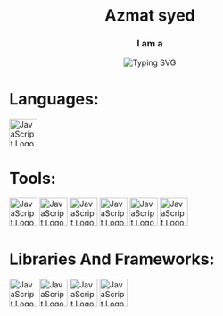 <Div>
  
  <h1 align="center">Azmat syed</h1>
<h3 align="center">I am a</h3>
<p align="center">

</p>

<p align="center">
  <img src="https://readme-typing-svg.demolab.com?font=Cambria&weight=600&size=30&duration=1000&pause=1000&center=true&random=true&width=500&lines=.;.;..;..;AI+Developer;;Gamer" alt="Typing SVG" />
</p>


# Languages:
<Div style="display = "flex"">
  <img src="https://github.com/user-attachments/assets/2a687552-a59d-4bf3-9717-2a64ebd9262a" alt="JavaScript Logo" width="50" height="50" />
</Div>

# Tools:
<Div>
  
  <img src="https://github.com/user-attachments/assets/59a57b5d-69e2-4437-8b19-2e3968fe55d5" alt="JavaScript Logo" width="50" height="50" />
  <img src="https://github.com/user-attachments/assets/d565e522-5b9d-4efc-a73f-a5da448ef9d6" alt="JavaScript Logo" width="50" height="50" />
  <img src="https://github.com/user-attachments/assets/6e437439-9860-4110-8738-65ed8044a51a" alt="JavaScript Logo" width="50" height="50" />
  <img src="https://github.com/user-attachments/assets/6c67d0b1-a45b-4b5a-9125-414ef01b1f2b" alt="JavaScript Logo" width="50" height="50" />
  <img src="https://github.com/user-attachments/assets/0496cea0-58dc-476a-8cfc-e4c0c0e555e9" alt="JavaScript Logo" width="50" height="50" />
  <img src="https://github.com/user-attachments/assets/f9f8b0d6-9122-4acc-a73a-15f165c066b4" alt="JavaScript Logo" width="50" height="50" />
</Div>
<H1>Libraries And Frameworks:</H1>
<Div>
  
  <img src="https://github.com/user-attachments/assets/bd309672-ad04-4ece-ba81-e71f3f618abf" alt="JavaScript Logo" width="50" height="50" />
  <img src="https://github.com/user-attachments/assets/452466a2-d7a2-4a0a-a4e0-ee653e7daa02" alt="JavaScript Logo" width="50" height="50" />
  <img src="https://github.com/user-attachments/assets/5a9a9b78-cb80-4ec5-85ca-b4ab170de5dd" alt="JavaScript Logo" width="50" height="50" />
  <img src="https://github.com/user-attachments/assets/bf32ef60-d2ca-406a-875b-68d7721455cf" alt="JavaScript Logo" width="50" height="50" />
</Div>


</Div>
